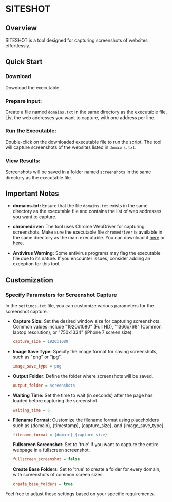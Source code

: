 # SITESHOT

## Overview
SITESHOT is a tool designed for capturing screenshots of websites effortlessly.

## Quick Start

### Download
Download the executable.

### Prepare Input:
Create a file named `domains.txt` in the same directory as the executable file. List the web addresses you want to capture, with one address per line.

### Run the Executable:
Double-click on the downloaded executable file to run the script. The tool will capture screenshots of the websites listed in `domains.txt`.

### View Results:
Screenshots will be saved in a folder named `screenshots` in the same directory as the executable file.

## Important Notes
- **domains.txt:** Ensure that the file `domains.txt` exists in the same directory as the executable file and contains the list of web addresses you want to capture.

- **chromedriver:** The tool uses Chrome WebDriver for capturing screenshots. Make sure the executable file `chromedriver` is available in the same directory as the main executable. You can download it [here](https://sites.google.com/chromium.org/driver/downloads?authuser=0) or [here](https://googlechromelabs.github.io/chrome-for-testing/#beta).

- **Antivirus Warning:** Some antivirus programs may flag the executable file due to its nature. If you encounter issues, consider adding an exception for this tool.

## Customization
### Specify Parameters for Screenshot Capture

In the `settings.txt` file, you can customize various parameters for the screenshot capture.

- **Capture Size:** Set the desired window size for capturing screenshots. Common values include "1920x1080" (Full HD), "1366x768" (Common laptop resolution), or "750x1334" (iPhone 7 screen size).
  ```ini
  capture_size = 1920x1080
  ```

- **Image Save Type:** Specify the image format for saving screenshots, such as "png" or "jpg".
  ```ini
  image_save_type = png
  ```

- **Output Folder:** Define the folder where screenshots will be saved.
  ```ini
  output_folder = screenshots
  ```

- **Waiting Time:** Set the time to wait (in seconds) after the page has loaded before capturing the screenshot.
  ```ini
  waiting_time = 5
  ```

- **Filename Format:** Customize the filename format using placeholders such as {domain}, {timestamp}, {capture_size}, and {image_save_type}.
  ```ini
  filename_format = {domain}_{capture_size}
  ```
  
  **Fullscreen Screenshot:** Set to 'true' if you want to capture the entire webpage in a fullscreen screenshot.

  ```ini
  fullscreen_screenshot = false
  ```
  
  **Create Base Folders:** Set to 'true' to create a folder for every domain, with screenshots of common screen sizes.

  ```ini
  create_base_folders = true
  ```

Feel free to adjust these settings based on your specific requirements.